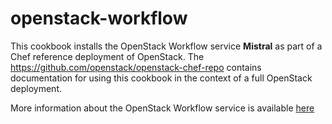 #  openstack-workflow

This cookbook installs the OpenStack Workflow service **Mistral** as part of a Chef reference deployment of OpenStack. The https://github.com/openstack/openstack-chef-repo contains documentation for using this cookbook in the context of a full OpenStack deployment.

More information about the OpenStack Workflow service is available
[here](https://docs.openstack.org/mistral/latest/api/)
